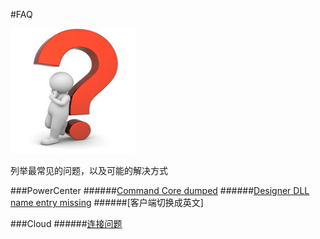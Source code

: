 #FAQ

<img src="FAQ.jpg" width="200px" height="200px" alt="Q&A"/>

列举最常见的问题，以及可能的解决方式

###PowerCenter
######[Command Core dumped](PWC/README.md)
######[Designer DLL name entry missing](PWC/Designer_DLL_Missing.md)
######[客户端切换成英文]

###Cloud
######[连接问题](CLOUD/README.md)
